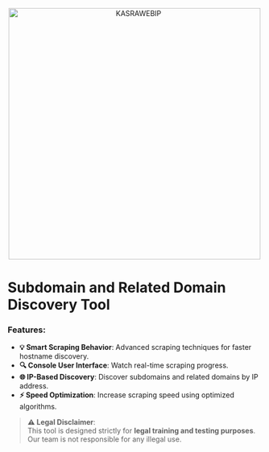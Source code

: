 <p align="center">
  <img src="https://user-images.githubusercontent.com/121594710/231794306-96f2224a-39b4-4aa1-beec-3b120e638f7b.png" alt="KASRAWEBIP" width="500"/>
</p>

# Subdomain and Related Domain Discovery Tool

### Features:
- **💡 Smart Scraping Behavior**: Advanced scraping techniques for faster hostname discovery.
- **🔍 Console User Interface**: Watch real-time scraping progress.
- **🌐 IP-Based Discovery**: Discover subdomains and related domains by IP address.
- **⚡ Speed Optimization**: Increase scraping speed using optimized algorithms.

> **⚠️ Legal Disclaimer**:  
> This tool is designed strictly for **legal training and testing purposes**. Our team is not responsible for any illegal use.
